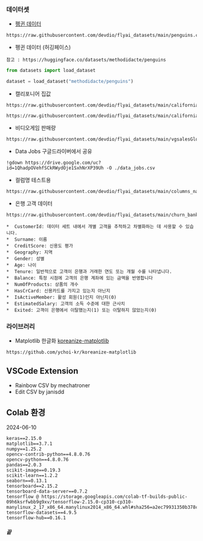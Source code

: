 ### 데이터셋

- [펭귄 데이터](https://raw.githubusercontent.com/devdio/flyai_datasets/main/penguins.csv)
```
https://raw.githubusercontent.com/devdio/flyai_datasets/main/penguins.csv
```
- 펭귄 데이터 (허깅페이스)
```
참고 : https://huggingface.co/datasets/methodidacte/penguins
```
```python
from datasets import load_dataset

dataset = load_dataset("methodidacte/penguins")
```

- 캘리포니어 집값
```
https://raw.githubusercontent.com/devdio/flyai_datasets/main/california_housing_train.csv
```
```
https://raw.githubusercontent.com/devdio/flyai_datasets/main/california_housing_test.csv
```
- 비디오게임 판매량
```
https://raw.githubusercontent.com/devdio/flyai_datasets/main/vgsalesGlobale.csv
```
- Data Jobs
구글드라이버에서 공유
```
!gdown https://drive.google.com/uc?id=1QhadpOVehfSCkRWydOje1SxhNrXP39Uh -O ./data_jobs.csv
```

- 컬럼명 테스트용
```
https://raw.githubusercontent.com/devdio/flyai_datasets/main/columns_name_test.csv
```


- 은행 고객 데이터
```
https://raw.githubusercontent.com/devdio/flyai_datasets/main/churn_bank.csv
```
```
*  CustomerId: 데이터 세트 내에서 개별 고객을 추적하고 차별화하는 데 사용할 수 있습니다.
*  Surname: 이름
*  CreditScore: 신용도 평가
*  Geography: 지역
*  Gender: 성별
*  Age: 나이
*  Tenure: 일반적으로 고객이 은행과 거래한 연도 또는 개월 수를 나타냅니다.
*  Balance: 특정 시점에 고객의 은행 계좌에 있는 금액을 반영합니다
*  NumOfProducts: 상품의 개수
*  HasCrCard: 신용카드를 가지고 있는지 아닌지 
*  IsActiveMember: 활성 회원(1)인지 아닌지(0)
*  EstimatedSalary: 고객의 소득 수준에 대한 근사치
*  Exited: 고객이 은행에서 이탈했는지(1) 또는 이탈하지 않았는지(0)
```

### 라이브러리
- Matplotlib 한글화
[koreanize-matplotlib](https://github.com/ychoi-kr/koreanize-matplotlib)
```
https://github.com/ychoi-kr/koreanize-matplotlib
```  

## VSCode Extension
- Rainbow CSV by mechatroner
- Edit CSV by janisdd

## Colab 환경 
2024-06-10
```
keras==2.15.0
matplotlib==3.7.1
numpy==1.25.2
opencv-contrib-python==4.8.0.76
opencv-python==4.8.0.76
pandas==2.0.3
scikit-image==0.19.3
scikit-learn==1.2.2
seaborn==0.13.1
tensorboard==2.15.2
tensorboard-data-server==0.7.2
tensorflow @ https://storage.googleapis.com/colab-tf-builds-public-09h6ksrfwbb9g9xv/tensorflow-2.15.0-cp310-cp310-manylinux_2_17_x86_64.manylinux2014_x86_64.whl#sha256=a2ec79931350b378c1ef300ca836b52a55751acb71a433582508a07f0de57c42
tensorflow-datasets==4.9.5
tensorflow-hub==0.16.1
```
##### 끝
